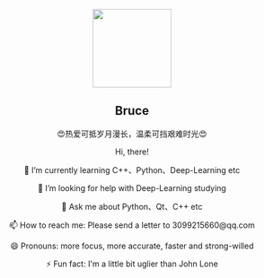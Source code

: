 <p align="center">
    <img width="140" height="140" border-radius="50%" src="https://avatars.githubusercontent.com/u/54493253?v=4" />
    <h2 align="center">Bruce</h2>
    <p align="center"> 😍热爱可抵岁月漫长，温柔可挡艰难时光😍 </p>
</p>


<p align="center"> Hi, there! </p>
<p align="center"> 🌱 I’m currently learning C++、Python、Deep-Learning etc </p>
<p align="center"> 🤔 I’m looking for help with Deep-Learning studying </p>
<p align="center"> 💬 Ask me about Python、Qt、C++ etc </p>
<p align="center"> 📫 How to reach me: Please send a letter to 3099215660@qq.com </p>
<p align="center"> 😄 Pronouns: more focus, more accurate, faster and strong-willed </p>
<p align="center"> ⚡ Fun fact: I'm a little bit uglier than John Lone </p>

